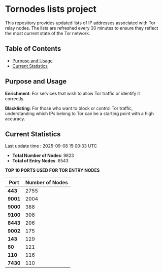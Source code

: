 # Tornodes lists project

This repository provides updated lists of IP addresses associated with Tor relay nodes. The lists are refreshed every 30 minutes to ensure they reflect the most current state of the Tor network.

## Table of Contents

- [Purpose and Usage](#purpose-and-usage)
- [Current Statistics](#current-statistics)


## Purpose and Usage

**Enrichment**: For services that wish to allow Tor traffic or identify it correctly.

**Blacklisting**: For those who want to block or control Tor traffic, understanding which IPs belong to Tor can be a starting point with a high accuracy.

## Current Statistics

Last update time : 2025-09-08 15:00:33 UTC

- **Total Number of Nodes**: 9823
- **Total of Entry Nodes**: 8543

**TOP 10 PORTS USED FOR TOR ENTRY NODES**

| **Port** | **Number of Nodes** |
|------|-----------------|
| **443**   | 2755  |
| **9001**   | 2004  |
| **9000**   | 388  |
| **9100**   | 308  |
| **8443**   | 206  |
| **9002**   | 175  |
| **143**   | 129  |
| **80**   | 121  |
| **110**   | 116  |
| **7430**   | 110  |

